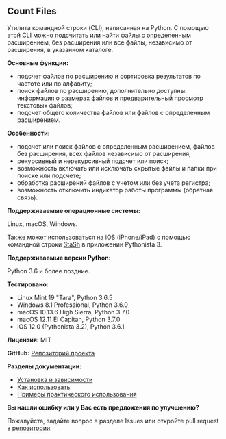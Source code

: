 ## Count Files

Утилита командной строки (CLI), написанная на Python. C помощью этой CLI можно подсчитать или найти файлы с определенным расширением, без расширения или все файлы, независимо от расширения, в указанном каталоге.

**Основные функции:**

- подсчет файлов по расширению и сортировка результатов по частоте или по алфавиту;
- поиск файлов по расширению, дополнительно доступны: информация о размерах файлов и предварительный просмотр текстовых файлов;
- подсчет общего количества файлов или файлов с определенным расширением.

**Особенности:**

- подсчет или поиск файлов с определенным расширением, файлов без расширения, всех файлов независимо от расширения;
- рекурсивный и нерекурсивный подсчет или поиск;
- возможность включать или исключать скрытые файлы и папки при поиске или подсчете;
- обработка расширений файлов с учетом или без учета регистра;
- возможность отключить индикатор работы программы (обратная связь).

**Поддерживаемые операционные системы:**

Linux, macOS, Windows.

Также может использоваться на iOS (iPhone/iPad) 
с помощью командной строки [StaSh](https://github.com/ywangd/stash) в приложении Pythonista 3.

**Поддерживаемые версии Python:**

Python 3.6 и более поздние.

**Тестировано:**

- Linux Mint 19 "Tara", Python 3.6.5
- Windows 8.1 Professional, Python 3.6.0
- macOS 10.13.6 High Sierra, Python 3.7.0
- macOS 12.11 El Capitan, Python 3.7.0
- iOS 12.0 (Pythonista 3.2), Python 3.6.1

**Лицензия:** MIT

**GitHub:** [Репозиторий проекта](https://github.com/victordomingos/Count-files)

**Разделы документации:**

- [Установка и зависимости](https://github.com/victordomingos/Count-files/tree/master/docs/documentation_ru/installation.md)
- [Как использовать](https://github.com/victordomingos/Count-files/tree/master/docs/documentation_ru/howtouse.md)
- [Примеры практического использования](https://github.com/victordomingos/Count-files/tree/master/docs/documentation_ru/examples.md)


**Вы нашли ошибку или у Вас есть предложения по улучшению?**

Пожалуйста, задайте вопрос в разделе Issues или откройте pull request в [репозитории](https://github.com/victordomingos/Count-files).
